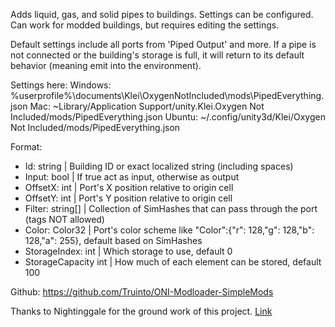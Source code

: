 Adds liquid, gas, and solid pipes to buildings. Settings can be configured. Can work for modded buildings, but requires editing the settings.

Default settings include all ports from 'Piped Output' and more. If a pipe is not connected or the building's storage is full, it will return to its default behavior (meaning emit into the environment).

Settings here:
Windows: %userprofile%\documents\Klei\OxygenNotIncluded\mods\PipedEverything.json
Mac: ~Library/Application Support/unity.Klei.Oxygen Not Included/mods/PipedEverything.json
Ubuntu: ~/.config/unity3d/Klei/Oxygen Not Included/mods/PipedEverything.json

Format:
* Id: string | Building ID or exact localized string (including spaces)
* Input: bool | If true act as input, otherwise as output
* OffsetX: int | Port's X position relative to origin cell
* OffsetY: int | Port's Y position relative to origin cell
* Filter: string[] | Collection of SimHashes that can pass through the port (tags NOT allowed)
* Color: Color32 | Port's color scheme like "Color":{"r": 128,"g": 128,"b": 128,"a": 255}, default based on SimHashes
* StorageIndex: int | Which storage to use, default 0
* StorageCapacity int | How much of each element can be stored, default 100

Github:
https://github.com/Truinto/ONI-Modloader-SimpleMods

Thanks to Nightinggale for the ground work of this project. [Link](https://github.com/Nightinggale/ONI-mods/tree/master)
